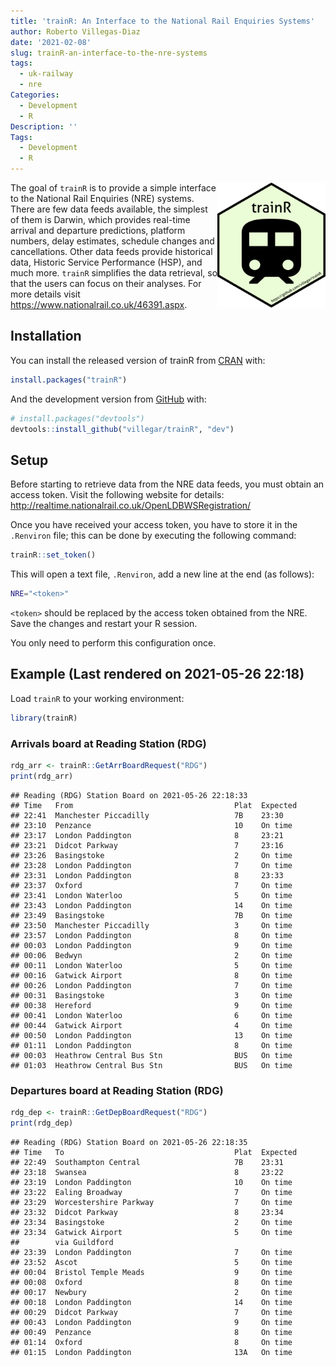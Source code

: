 ```yaml
---
title: 'trainR: An Interface to the National Rail Enquiries Systems'
author: Roberto Villegas-Diaz
date: '2021-02-08'
slug: trainR-an-interface-to-the-nre-systems
tags:
  - uk-railway
  - nre
Categories:
  - Development
  - R
Description: ''
Tags:
  - Development
  - R
---
```


<img src="https://raw.githubusercontent.com/villegar/trainR/main/inst/images/logo.png" alt="logo" align="right" height=200px/>

The goal of `trainR` is to provide a simple interface to the 
National Rail Enquiries (NRE) systems. There are few data feeds 
available, the simplest of them is Darwin, which provides real-time 
arrival and departure predictions, platform numbers, delay estimates, 
schedule changes and cancellations. Other data feeds provide historical 
data, Historic Service Performance (HSP), and much more. `trainR` 
simplifies the data retrieval, so that the users can focus on their 
analyses. For more details visit 
https://www.nationalrail.co.uk/46391.aspx.

## Installation

You can install the released version of trainR from [CRAN](https://CRAN.R-project.org) with:

``` r
install.packages("trainR")
```

And the development version from [GitHub](https://github.com/) with:

``` r
# install.packages("devtools")
devtools::install_github("villegar/trainR", "dev")
```

## Setup
Before starting to retrieve data from the NRE data feeds, you must obtain an access token. 
Visit the following website for details: http://realtime.nationalrail.co.uk/OpenLDBWSRegistration/

Once you have received your access token, you have to store it in the `.Renviron` file; this can be 
done by executing the following command:


```r
trainR::set_token()
```

This will open a text file, `.Renviron`, add a new line at the end (as follows):

```bash
NRE="<token>"
```

`<token>` should be replaced by the access token obtained from the NRE. Save the changes and restart 
your R session.

You only need to perform this configuration once.

## Example (Last rendered on 2021-05-26 22:18)

Load `trainR` to your working environment:

```r
library(trainR)
```

### Arrivals board at Reading Station (RDG)


```r
rdg_arr <- trainR::GetArrBoardRequest("RDG")
print(rdg_arr)
```

```
## Reading (RDG) Station Board on 2021-05-26 22:18:33
## Time   From                                    Plat  Expected
## 22:41  Manchester Piccadilly                   7B    23:30
## 23:10  Penzance                                10    On time
## 23:17  London Paddington                       8     23:21
## 23:21  Didcot Parkway                          7     23:16
## 23:26  Basingstoke                             2     On time
## 23:28  London Paddington                       7     On time
## 23:31  London Paddington                       8     23:33
## 23:37  Oxford                                  7     On time
## 23:41  London Waterloo                         5     On time
## 23:43  London Paddington                       14    On time
## 23:49  Basingstoke                             7B    On time
## 23:50  Manchester Piccadilly                   3     On time
## 23:57  London Paddington                       8     On time
## 00:03  London Paddington                       9     On time
## 00:06  Bedwyn                                  2     On time
## 00:11  London Waterloo                         5     On time
## 00:16  Gatwick Airport                         8     On time
## 00:26  London Paddington                       7     On time
## 00:31  Basingstoke                             3     On time
## 00:38  Hereford                                9     On time
## 00:41  London Waterloo                         6     On time
## 00:44  Gatwick Airport                         4     On time
## 00:50  London Paddington                       13    On time
## 01:11  London Paddington                       8     On time
## 00:03  Heathrow Central Bus Stn                BUS   On time
## 01:03  Heathrow Central Bus Stn                BUS   On time
```

### Departures board at Reading Station (RDG)


```r
rdg_dep <- trainR::GetDepBoardRequest("RDG")
print(rdg_dep)
```

```
## Reading (RDG) Station Board on 2021-05-26 22:18:35
## Time   To                                      Plat  Expected
## 22:49  Southampton Central                     7B    23:31
## 23:18  Swansea                                 8     23:22
## 23:19  London Paddington                       10    On time
## 23:22  Ealing Broadway                         7     On time
## 23:29  Worcestershire Parkway                  7     On time
## 23:32  Didcot Parkway                          8     23:34
## 23:34  Basingstoke                             2     On time
## 23:34  Gatwick Airport                         5     On time
##        via Guildford                           
## 23:39  London Paddington                       7     On time
## 23:52  Ascot                                   5     On time
## 00:04  Bristol Temple Meads                    9     On time
## 00:08  Oxford                                  8     On time
## 00:17  Newbury                                 2     On time
## 00:18  London Paddington                       14    On time
## 00:29  Didcot Parkway                          7     On time
## 00:43  London Paddington                       9     On time
## 00:49  Penzance                                8     On time
## 01:14  Oxford                                  8     On time
## 01:15  London Paddington                       13A   On time
```
